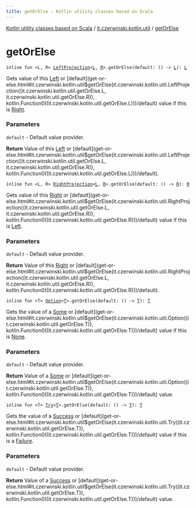 ```yaml
---
title: getOrElse - Kotlin utility classes based on Scala
---
```


[Kotlin utility classes based on Scala](../index.html) / [it.czerwinski.kotlin.util](index.html) / [getOrElse](./get-or-else.html)

# getOrElse

`inline fun <L, R> `[`LeftProjection`](-left-projection/index.html)`<`[`L`](get-or-else.html#L)`, `[`R`](get-or-else.html#R)`>.getOrElse(default: () -> `[`L`](get-or-else.html#L)`): `[`L`](get-or-else.html#L)

Gets value of this [Left](-left/index.html) or [default](get-or-else.html#it.czerwinski.kotlin.util$getOrElse(it.czerwinski.kotlin.util.LeftProjection((it.czerwinski.kotlin.util.getOrElse.L, it.czerwinski.kotlin.util.getOrElse.R)), kotlin.Function0((it.czerwinski.kotlin.util.getOrElse.L)))/default) value if this is [Right](-right/index.html).

### Parameters

`default` - Default value provider.

**Return**
Value of this [Left](-left/index.html) or [default](get-or-else.html#it.czerwinski.kotlin.util$getOrElse(it.czerwinski.kotlin.util.LeftProjection((it.czerwinski.kotlin.util.getOrElse.L, it.czerwinski.kotlin.util.getOrElse.R)), kotlin.Function0((it.czerwinski.kotlin.util.getOrElse.L)))/default).

`inline fun <L, R> `[`RightProjection`](-right-projection/index.html)`<`[`L`](get-or-else.html#L)`, `[`R`](get-or-else.html#R)`>.getOrElse(default: () -> `[`R`](get-or-else.html#R)`): `[`R`](get-or-else.html#R)

Gets value of this [Right](-right/index.html) or [default](get-or-else.html#it.czerwinski.kotlin.util$getOrElse(it.czerwinski.kotlin.util.RightProjection((it.czerwinski.kotlin.util.getOrElse.L, it.czerwinski.kotlin.util.getOrElse.R)), kotlin.Function0((it.czerwinski.kotlin.util.getOrElse.R)))/default) value if this is [Left](-left/index.html).

### Parameters

`default` - Default value provider.

**Return**
Value of this [Right](-right/index.html) or [default](get-or-else.html#it.czerwinski.kotlin.util$getOrElse(it.czerwinski.kotlin.util.RightProjection((it.czerwinski.kotlin.util.getOrElse.L, it.czerwinski.kotlin.util.getOrElse.R)), kotlin.Function0((it.czerwinski.kotlin.util.getOrElse.R)))/default).

`inline fun <T> `[`Option`](-option/index.html)`<`[`T`](get-or-else.html#T)`>.getOrElse(default: () -> `[`T`](get-or-else.html#T)`): `[`T`](get-or-else.html#T)

Gets the value of a [Some](-some/index.html) or [default](get-or-else.html#it.czerwinski.kotlin.util$getOrElse(it.czerwinski.kotlin.util.Option((it.czerwinski.kotlin.util.getOrElse.T)), kotlin.Function0((it.czerwinski.kotlin.util.getOrElse.T)))/default) value if this is [None](-none/index.html).

### Parameters

`default` - Default value provider.

**Return**
Value of a [Some](-some/index.html) or [default](get-or-else.html#it.czerwinski.kotlin.util$getOrElse(it.czerwinski.kotlin.util.Option((it.czerwinski.kotlin.util.getOrElse.T)), kotlin.Function0((it.czerwinski.kotlin.util.getOrElse.T)))/default) value.

`inline fun <T> `[`Try`](-try/index.html)`<`[`T`](get-or-else.html#T)`>.getOrElse(default: () -> `[`T`](get-or-else.html#T)`): `[`T`](get-or-else.html#T)

Gets the value of a [Success](-success/index.html) or [default](get-or-else.html#it.czerwinski.kotlin.util$getOrElse(it.czerwinski.kotlin.util.Try((it.czerwinski.kotlin.util.getOrElse.T)), kotlin.Function0((it.czerwinski.kotlin.util.getOrElse.T)))/default) value if this is a [Failure](-failure/index.html).

### Parameters

`default` - Default value provider.

**Return**
Value of a [Success](-success/index.html) or [default](get-or-else.html#it.czerwinski.kotlin.util$getOrElse(it.czerwinski.kotlin.util.Try((it.czerwinski.kotlin.util.getOrElse.T)), kotlin.Function0((it.czerwinski.kotlin.util.getOrElse.T)))/default) value.

